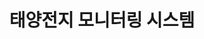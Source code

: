 ---
caption: #what displays in the portfolio grid:
  title: 태양전지 모니터링 시스템
  subtitle: ""
  thumbnail: assets/img/portfolio/02-thumbnail.gif
  
#what displays when the item is clicked:
title: 태양전지 모니터링 시스템
subtitle: ""
image: assets/img/portfolio/02-thumbnail.gif #main image, can be a link or a file in assets/img/portfolio
alt: 02-thumbnail

---